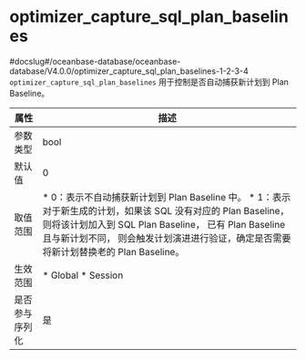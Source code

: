 optimizer_capture_sql_plan_baselines 
=========================================================
#docslug#/oceanbase-database/oceanbase-database/V4.0.0/optimizer_capture_sql_plan_baselines-1-2-3-4
`optimizer_capture_sql_plan_baselines` 用于控制是否自动捕获新计划到 Plan Baseline。


| **属性**  |                                                                                                                                **描述**                                                                                                                                |
|---------|----------------------------------------------------------------------------------------------------------------------------------------------------------------------------------------------------------------------------------------------------------------------|
| 参数类型    | bool                                                                                                                                                                                                                                                                 |
| 默认值     | 0                                                                                                                                                                                                                                                                    |
| 取值范围    | * 0：表示不自动捕获新计划到 Plan Baseline 中。   * 1：表示对于新生成的计划，如果该 SQL 没有对应的 Plan Baseline，则将该计划加入到 SQL Plan Baseline， 已有 Plan Baseline 且与新计划不同， 则会触发计划演进进行验证，确定是否需要将新计划替换老的 Plan Baseline。    |
| 生效范围    | * Global   * Session                                                                                                                                                              |
| 是否参与序列化 | 是                                                                                                                                                                                                                                                                    |


